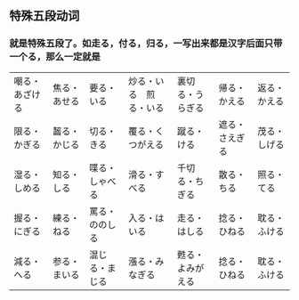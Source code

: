 ## 特殊五段动词

### 就是特殊五段了。如走る，付る，归る，一写出来都是汉字后面只带一个る，那么一定就是

|                |              |                |                        |                  |                |              |
| :------------- | :----------- | :------------- | :--------------------- | :--------------- | :------------- | :----------- |
| 嘲る・あざける | 焦る・あせる | 要る・いる     | 炒る・いる　煎る・いる | 裏切る・うらぎる | 帰る・かえる   | 返る・かえる |
| 限る・かぎる   | 齧る・かじる | 切る・きる     | 覆る・くつがえる       | 蹴る・ける       | 遮る・さえぎる | 茂る・しげる |
| 湿る・しめる   | 知る・しる   | 喋る・しゃべる | 滑る・すべる           | 千切る・ちぎる   | 散る・ちる     | 照る・てる   |
| 握る・にぎる   | 練る・ねる   | 罵る・ののしる | 入る・はいる           | 走る・はしる     | 捻る・ひねる   | 耽る・ふける |
| 減る・へる     | 参る・まいる | 混じる・まじる | 漲る・みなぎる         | 甦る・よみがえる | 捻る・ひねる   | 耽る・ふける |


































